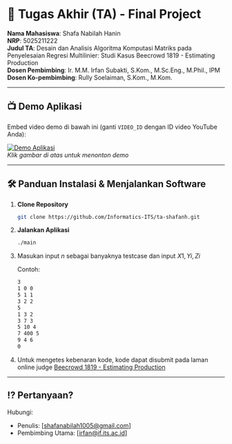 # 🏁 Tugas Akhir (TA) - Final Project

**Nama Mahasiswa**: Shafa Nabilah Hanin  
**NRP**: 5025211222  
**Judul TA**: Desain dan Analisis Algoritma Komputasi Matriks pada Penyelesaian Regresi Multilinier: Studi Kasus Beecrowd 1819 - Estimating Production  
**Dosen Pembimbing**: Ir. M.M. Irfan Subakti, S.Kom., M.Sc.Eng., M.Phil., IPM  
**Dosen Ko-pembimbing**: Rully Soelaiman, S.Kom., M.Kom.

---

## 📺 Demo Aplikasi  
Embed video demo di bawah ini (ganti `VIDEO_ID` dengan ID video YouTube Anda):  

[![Demo Aplikasi](https://i.ytimg.com/vi/zIfRMTxRaIs/maxresdefault.jpg)](https://www.youtube.com/watch?v=VIDEO_ID)  
*Klik gambar di atas untuk menonton demo*

---

## 🛠 Panduan Instalasi & Menjalankan Software  
1. **Clone Repository**
   ```bash
   git clone https://github.com/Informatics-ITS/ta-shafanh.git
   ```
2. **Jalankan Aplikasi**
   ```bash
   ./main
   ```
3. Masukan input $n$ sebagai banyaknya testcase dan input $X1, Yi, Zi$
   
   Contoh:
   ```bash
   3
   1 0 0
   5 1 1
   3 2 2
   5
   1 3 2
   3 7 3
   5 10 4
   7 400 5
   9 4 6
   0
   ```
   
4. Untuk mengetes kebenaran kode, kode dapat disubmit pada laman online judge [Beecrowd 1819 - Estimating Production](https://judge.beecrowd.com/en/problems/view/1819)

---


## ⁉️ Pertanyaan?

Hubungi:
- Penulis: [shafanabilah1005@gmail.com]
- Pembimbing Utama: [irfan@if.its.ac.id]
